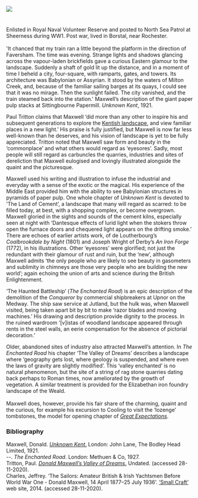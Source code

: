 <a href="https://www.kent-maps.online"><img src="https://www.kent-maps.online/juncture/ve-button.png"></a>
<param ve-config title="Donald Maxwell (1877-1936)" author="Professor Peter Vujakovic" layout="vtl" 
banner="https://upload.wikimedia.org/wikipedia/commons/e/e1/Firle_Beacon_2.jpg" description="Prof. Peter Vujakovic considers the Kent landscape in the work of early 20th century writer and illustrator Donald Maxwell.">

<!-- Historical map layers -->
<param ve-map-layer active allmaps allmaps-id="121dee41dae035be" title="Bartholomew Kent 1919">

#

Enlisted in Royal Naval Volunteer Reserve and posted to North Sea Patrol at Sheerness during WW1. Post war, lived in Borstal, near Rochester.
<br><br>
'It chanced that my train ran a little beyond the platform in the direction of Faversham. The time was evening. Strange lights and shadows glancing across the vapour-laden brickfields gave a curious Eastern glamour to the landscape. Suddenly a shaft of gold lit up the distance, and in a moment of time I beheld a city, four-square, with ramparts, gates, and towers. Its architecture was Babylonian or Assyrian. It stood by the waters of Milton Creek, and, because of the familiar sailing barges at its quays, I could see that it was no mirage. Then the sunlight failed. The city vanished, and the train steamed back into the station.'
Maxwell’s description of the giant paper pulp stacks at Sittingbourne Papermill. _Unknown Kent_, 1921.
<param ve-image url="https://stor.artstor.org/stor/ff02b007-70c7-432e-88d7-04fa94cfefde" label="Lloyd's Paper Mill, Sittingbourne" attribution="c.1909">
<param ve-entity eid="Q4946691" aliases="Borstal">
<param ve-entity eid="Q507517" aliases="Rochester">
<param ve-entity eid="Q107314188" aliases="Milton Creek">
<param ve-entity eid="Q1626044" aliases="Sittingbourne">
<param ve-entity eid="Q1000115" aliases="Faversham">
<param ve-entity eid="Q1000115" aliases="Sheerness">
<!-- Base map centred on Sittingbourne -->
<param ve-map center="Q1003196" zoom="11">

Paul Tritton claims that Maxwell ‘did more than any other to inspire his and subsequent generations to explore the [Kentish landscape](/landscape), and view familiar places in a new light.’ His praise is fully justified, but Maxwell is now far less well-known than he deserves, and his vision of landscape is yet to be fully appreciated. Tritton noted that Maxwell saw form and beauty in the ‘commonplace’ and what others would regard as ‘eyesores’. Sadly, most people will still regard as carbuncles the quarries, industries and sites of dereliction that Maxwell eulogised and lovingly illustrated alongside the quaint and the picturesque.
<param ve-image url="https://stor.artstor.org/stor/ced608e6-1e5f-48a9-b58c-0f2eda22bead" label="Unknown Kent, 1921">                                             

Maxwell used his writing and illustration to infuse the industrial and everyday with a sense of the exotic or the magical. His experience of the Middle East provided him with the ability to see Babylonian structures in pyramids of paper pulp. One whole chapter of _Unknown Kent_ is devoted to ‘The Land of Cement’, a landscape that many will regard as scarred: to be filled today, at best, with a shopping complex, or become overgrown. Maxwell gloried in the sights and sounds of the cement kilns, especially seen at night with ‘Dantesque effects of lurid light when the stokers throw open the furnace doors and chequered light appears on the drifting smoke.’ There are echoes of earlier artists work, of de Loutherbourg’s _Coalbrookdale by Night_ (1801) and Joseph Wright of Derby’s _An Iron Forge_ (1772), in his illustrations. Other ‘eyesores’ were glorified; not just the redundant with their glamour of rust and ruin, but the ‘new’, although Maxwell admits ‘the only people who are likely to see beauty in gasometers and sublimity in chimneys are those very people who are building the new world’; again echoing the union of arts and science during the British Enlightenment.
<param ve-image url="https://upload.wikimedia.org/wikipedia/commons/5/59/Maxwell%2C_Donald_-_Babylon_-_Google_Art_Project.jpg" label="Donald Maxwell, Babylon" attribution="Imperial War Museum London, Public domain, via Wikimedia Commons">                                                                         

‘The Haunted Battleship’ (_The Enchanted Road_) is an epic description of the demolition of the _Conqueror_ by commercial shipbreakers at Upnor on the Medway. The ship saw service at Jutland, but the hulk was, when Maxwell visited, being taken apart bit by bit to make ‘razor blades and mowing machines.’ His drawing and description provide dignity to the process. In the ruined wardroom ‘[v]istas of woodland landscape appeared through rents in the steel walls, an eerie compensation for the absence of pictorial decoration.’                                             
<param ve-image url="https://upload.wikimedia.org/wikipedia/commons/8/89/Upnor_Medway_2605.jpg" label="Upnor, Medway" attribution="ClemRutter via Wikimedia Commons" license="CC BY-SA 4.0">
<param ve-entity eid="Q7898393" aliases="Medway">
<!-- Base map centred on Upnor -->
<param ve-map center="Q7898393" zoom="11">

Older, abandoned sites of industry also attracted Maxwell’s attention. In _The Enchanted Road_ his chapter ‘The Valley of Dreams’ describes a landscape where ‘geography gets lost, where geology is suspended, and where even the laws of gravity are slightly modified’. This ‘valley enchanted’ is no natural phenomenon, but the site of a string of rag stone quarries dating back perhaps to Roman times, now ameliorated by the growth of vegetation. A similar treatment is provided for the Elizabethan iron foundry landscape of the Weald.
<br><br>
Maxwell does, however, provide his fair share of the charming, quaint and the curious, for example his excursion to Cooling to visit the ‘lozenge’ tombstones, the model for opening chapter of [_Great Expectations_](/dickens/great-expectations-curated-walk).
<param ve-image url="https://upload.wikimedia.org/wikipedia/commons/a/ac/Cooling_Church_Graveyard_-_geograph.org.uk_-_43903.jpg" label="Cooling Church graveyard" attribution="Hywel Williams" license="CC BY-SA 2.0">
<param ve-entity eid="Q2649453" aliases="Cooling">
<param ve-entity eid="Q7898393" aliases="Upnor">
<param ve-entity eid="Q2298322" aliases="Weald">
<!-- Base map centred on Cooling -->
<param ve-map center="Q2649453" zoom="10">

### Bibliography
Maxwell, Donald. [_Unknown Kent_.](https://ia902700.us.archive.org/28/items/unknownkent00maxw/unknownkent00maxw.pdf   
) London: John Lane, The Bodley Head Limited, 1921.    
--. _The Enchanted Road_. London: Methuen & Co, 1927.   
Tritton, Paul. [_Donald Maxwell’s Valley of Dreams_.](https://web.archive.org/web/20110901031521/http://valleyconservation.org.uk/donald_maxwell.htm) Undated. (accessed 28-11-2020).   
Charles, Jeffrey. ‘The Sailors: Amateur British & Irish Yachtsmen Before World War One - Donald Maxwell, 14 April 1877–25 July 1936’. [‘Small Craft’]( http://www.smallcraft.net/research/the_sailors/donald_maxwell/) web site, 2014. (accessed 28-11-2020).
